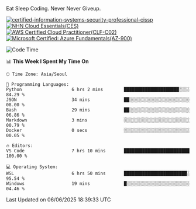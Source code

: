 Eat Sleep Coding.
Never Never Giveup.

[![certified-information-systems-security-professional-cissp](https://github.com/user-attachments/assets/d259884f-7f9a-4d80-a663-6968ead7464a)](https://www.credly.com/badges/f394a010-85a0-450b-9136-8043af01d71c/public_url)
[![NHN Cloud Essentials(CES)](https://github.com/user-attachments/assets/f405dcae-c923-424d-927f-e993bac10fa9)](https://www.nhncloud.com/kr/edu/certification/search)
[![AWS Certified Cloud Practitioner(CLF-C02)](https://github.com/user-attachments/assets/5199a6f5-42d5-4e70-b493-16c3fd42e691)](https://www.credly.com/badges/235e2b66-a782-4a21-ac77-ac4e42037113)
[![Microsoft Certified: Azure Fundamentals(AZ-900)](https://github.com/user-attachments/assets/7eb23f86-6311-42f9-83ab-166a25656710)](https://learn.microsoft.com/en-us/users/tiaz0128/credentials/ca6706271c8233ef)

<!--START_SECTION:waka-->
![Code Time](http://img.shields.io/badge/Code%20Time-4%2C196%20hrs%208%20mins-blue)

📊 **This Week I Spent My Time On** 

```text
🕑︎ Time Zone: Asia/Seoul

💬 Programming Languages: 
Python                   6 hrs 2 mins        █████████████████████░░░░   84.29 % 
JSON                     34 mins             ██░░░░░░░░░░░░░░░░░░░░░░░   08.00 % 
Bash                     29 mins             ██░░░░░░░░░░░░░░░░░░░░░░░   06.86 % 
Markdown                 3 mins              ░░░░░░░░░░░░░░░░░░░░░░░░░   00.79 % 
Docker                   0 secs              ░░░░░░░░░░░░░░░░░░░░░░░░░   00.05 % 

🔥 Editors: 
VS Code                  7 hrs 10 mins       █████████████████████████   100.00 % 

💻 Operating System: 
WSL                      6 hrs 50 mins       ████████████████████████░   95.54 % 
Windows                  19 mins             █░░░░░░░░░░░░░░░░░░░░░░░░   04.46 % 
```


 Last Updated on 06/06/2025 18:39:33 UTC
<!--END_SECTION:waka-->
